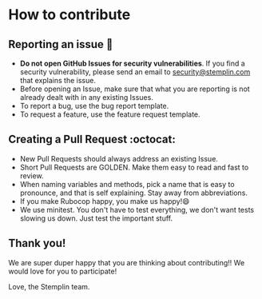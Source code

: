 # How to contribute
## Reporting an issue 🐛
* **Do not open GitHub Issues for security vulnerabilities**. If you find a security vulnerability, please send an email to security@stemplin.com that explains the issue.
* Before opening an Issue, make sure that what you are reporting is not already dealt with in any existing Issues.
* To report a bug, use the bug report template.
* To request a feature, use the feature request template.
## Creating a Pull Request :octocat:
* New Pull Requests should always address an existing Issue.
* Short Pull Requests are GOLDEN. Make them easy to read and fast to review.
* When naming variables and methods, pick a name that is easy to pronounce, and that is self explaining. Stay away from abbreviations.
* If you make Rubocop happy, you make us happy!😄
* We use minitest. You don't have to test everything, we don't want tests slowing us down. Just test the important stuff. 

## Thank you!
We are super duper happy that you are thinking about contributing!!
We would love for you to participate!

Love, the Stemplin team.

